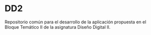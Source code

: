# DD2
Repositorio común para el desarrollo de la aplicación propuesta en el Bloque Temático II de la asignatura Diseño Digital II.

